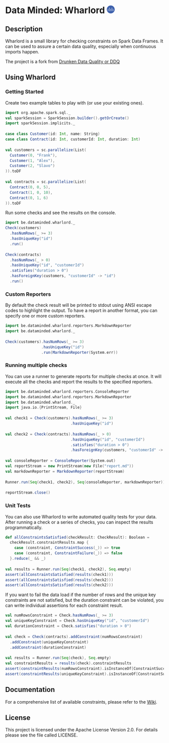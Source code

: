 # Data Minded: Wharlord <img src="https://raw.githubusercontent.com/datamindedbe/wharlord/master/logo/dataminded_avatar.png" alt="Logo" height="25">
## Description

Wharlord is a small library for checking constraints on Spark Data Frames. It can be used to assure a certain data quality, especially when continuous imports happen.

The project is a fork from [Drunken Data Quality or DDQ](https://github.com/FRosner/drunken-data-quality)


## Using Wharlord
### Getting Started

Create two example tables to play with (or use your existing ones).

```scala
import org.apache.spark.sql._
val sparkSession = SparkSession.builder().getOrCreate()
import sparkSession.implicits._

case class Customer(id: Int, name: String)
case class Contract(id: Int, customerId: Int, duration: Int)

val customers = sc.parallelize(List(
  Customer(0, "Frank"),
  Customer(1, "Alex"),
  Customer(2, "Slavo")
)).toDF

val contracts = sc.parallelize(List(
  Contract(0, 0, 5),
  Contract(1, 0, 10),
  Contract(0, 1, 6)
)).toDF
```

Run some checks and see the results on the console.

```scala
import be.dataminded.wharlord._
Check(customers)
  .hasNumRows(_ >= 3)
  .hasUniqueKey("id")
  .run()

Check(contracts)
  .hasNumRows(_ > 0)
  .hasUniqueKey("id", "customerId")
  .satisfies("duration > 0")
  .hasForeignKey(customers, "customerId" -> "id")
  .run()
```

### Custom Reporters

By default the check result will be printed to stdout using ANSI escape codes to highlight the output. To have a report in another format, you can specify one or more custom reporters.

```scala
import be.dataminded.wharlord.reporters.MarkdownReporter
import be.dataminded.wharlord._

Check(customers).hasNumRows(_ >= 3)
                .hasUniqueKey("id")
                .run(MarkdownReporter(System.err))
```

### Running multiple checks

You can use a runner to generate reports for multiple checks at once. It will execute all the checks and report the results to the specified reporters.

```scala
import be.dataminded.wharlord.reporters.ConsoleReporter
import be.dataminded.wharlord.reporters.MarkdownReporter
import be.dataminded.wharlord._
import java.io.{PrintStream, File}

val check1 = Check(customers).hasNumRows(_ >= 3)
                             .hasUniqueKey("id")

val check2 = Check(contracts).hasNumRows(_ > 0)
                             .hasUniqueKey("id", "customerId")
                             .satisfies("duration > 0")
                             .hasForeignKey(customers, "customerId" -> "id")

val consoleReporter = ConsoleReporter(System.out)
val reportStream = new PrintStream(new File("report.md"))
val markdownReporter = MarkdownReporter(reportStream)

Runner.run(Seq(check1, check2), Seq(consoleReporter, markdownReporter))

reportStream.close()
```

### Unit Tests

You can also use Wharlord to write automated quality tests for your data. After running a check or a series of checks, you can inspect the results programmatically.

```scala
def allConstraintsSatisfied(checkResult: CheckResult): Boolean =
  checkResult.constraintResults.map {
    case (constraint, ConstraintSuccess(_)) => true
    case (constraint, ConstraintFailure(_)) => false
  }.reduce(_ && _)

val results = Runner.run(Seq(check1, check2), Seq.empty)
assert(allConstraintsSatisfied(results(check1)))
assert(allConstraintsSatisfied(results(check2)))
assert(allConstraintsSatisfied(results(check2)))
```

If you want to fail the data load if the number of rows and the unique key constraints are not satisfied, but the duration constraint can be violated, you can write individual assertions for each constraint result.

```scala
val numRowsConstraint = Check.hasNumRows(_ >= 3)
val uniqueKeyConstraint = Check.hasUniqueKey("id", "customerId")
val durationConstraint = Check.satisfies("duration > 0")

val check = Check(contracts).addConstraint(numRowsConstraint)
  .addConstraint(uniqueKeyConstraint)
  .addConstraint(durationConstraint)

val results = Runner.run(Seq(check), Seq.empty)
val constraintResults = results(check).constraintResults
assert(constraintResults(numRowsConstraint).isInstanceOf[ConstraintSuccess])
assert(constraintResults(uniqueKeyConstraint).isInstanceOf[ConstraintSuccess])
```

## Documentation
For a comprehensive list of available constraints, please refer to the [Wiki](https://github.com/FRosner/drunken-data-quality/wiki).

## License
This project is licensed under the Apache License Version 2.0. For details please see the file called LICENSE.
